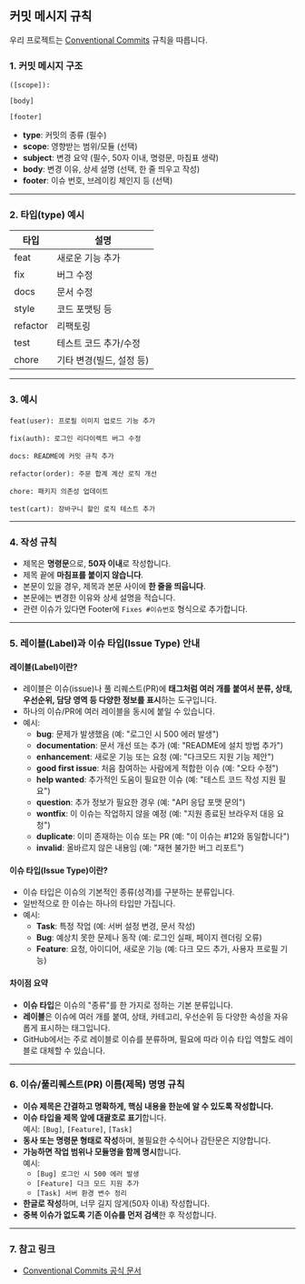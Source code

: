 ## 커밋 메시지 규칙

우리 프로젝트는 [Conventional Commits](https://www.conventionalcommits.org/ko/v1.0.0/) 규칙을 따릅니다.

### 1. 커밋 메시지 구조

```
([scope]): 

[body]

[footer]
```

- **type**: 커밋의 종류 (필수)
- **scope**: 영향받는 범위/모듈 (선택)
- **subject**: 변경 요약 (필수, 50자 이내, 명령문, 마침표 생략)
- **body**: 변경 이유, 상세 설명 (선택, 한 줄 띄우고 작성)
- **footer**: 이슈 번호, 브레이킹 체인지 등 (선택)

---

### 2. 타입(type) 예시

| 타입      | 설명                   |
|-----------|------------------------|
| feat      | 새로운 기능 추가       |
| fix       | 버그 수정              |
| docs      | 문서 수정              |
| style     | 코드 포맷팅 등         |
| refactor  | 리팩토링               |
| test      | 테스트 코드 추가/수정  |
| chore     | 기타 변경(빌드, 설정 등) |

---

### 3. 예시

```
feat(user): 프로필 이미지 업로드 기능 추가

fix(auth): 로그인 리다이렉트 버그 수정

docs: README에 커밋 규칙 추가

refactor(order): 주문 합계 계산 로직 개선

chore: 패키지 의존성 업데이트

test(cart): 장바구니 할인 로직 테스트 추가
```

---

### 4. 작성 규칙

- 제목은 **명령문**으로, **50자 이내**로 작성합니다.
- 제목 끝에 **마침표를 붙이지 않습니다**.
- 본문이 있을 경우, 제목과 본문 사이에 **한 줄을 띄웁니다**.
- 본문에는 변경한 이유와 상세 설명을 적습니다.
- 관련 이슈가 있다면 Footer에 `Fixes #이슈번호` 형식으로 추가합니다.

---

### 5. 레이블(Label)과 이슈 타입(Issue Type) 안내

#### **레이블(Label)이란?**

- 레이블은 이슈(issue)나 풀 리퀘스트(PR)에 **태그처럼 여러 개를 붙여서 분류, 상태, 우선순위, 담당 영역 등 다양한 정보를 표시**하는 도구입니다.
- 하나의 이슈/PR에 여러 레이블을 동시에 붙일 수 있습니다.
- 예시:
  - **bug**: 문제가 발생했음 (예: "로그인 시 500 에러 발생")
  - **documentation**: 문서 개선 또는 추가 (예: "README에 설치 방법 추가")
  - **enhancement**: 새로운 기능 또는 요청 (예: "다크모드 지원 기능 제안")
  - **good first issue**: 처음 참여하는 사람에게 적합한 이슈 (예: "오타 수정")
  - **help wanted**: 추가적인 도움이 필요한 이슈 (예: "테스트 코드 작성 지원 필요")
  - **question**: 추가 정보가 필요한 경우 (예: "API 응답 포맷 문의")
  - **wontfix**: 이 이슈는 작업하지 않을 예정 (예: "지원 종료된 브라우저 대응 요청")
  - **duplicate**: 이미 존재하는 이슈 또는 PR (예: "이 이슈는 #12와 동일합니다")
  - **invalid**: 올바르지 않은 내용임 (예: "재현 불가한 버그 리포트")

#### **이슈 타입(Issue Type)이란?**

- 이슈 타입은 이슈의 기본적인 종류(성격)를 구분하는 분류입니다.
- 일반적으로 한 이슈는 하나의 타입만 가집니다.
- 예시:
  - **Task**: 특정 작업 (예: 서버 설정 변경, 문서 작성)
  - **Bug**: 예상치 못한 문제나 동작 (예: 로그인 실패, 페이지 렌더링 오류)
  - **Feature**: 요청, 아이디어, 새로운 기능 (예: 다크 모드 추가, 사용자 프로필 기능)

#### **차이점 요약**

- **이슈 타입**은 이슈의 "종류"를 한 가지로 정하는 기본 분류입니다.
- **레이블**은 이슈에 여러 개를 붙여, 상태, 카테고리, 우선순위 등 다양한 속성을 자유롭게 표시하는 태그입니다.
- GitHub에서는 주로 레이블로 이슈를 분류하며, 필요에 따라 이슈 타입 역할도 레이블로 대체할 수 있습니다.

---

### 6. 이슈/풀리퀘스트(PR) 이름(제목) 명명 규칙

- **이슈 제목은 간결하고 명확하게, 핵심 내용을 한눈에 알 수 있도록 작성합니다.**
- **이슈 타입을 제목 앞에 대괄호로 표기**합니다.  
  예시: `[Bug]`, `[Feature]`, `[Task]`
- **동사 또는 명령문 형태로 작성**하며, 불필요한 수식어나 감탄문은 지양합니다.
- **가능하면 작업 범위나 모듈명을 함께 명시**합니다.  
  예시:  
  - `[Bug] 로그인 시 500 에러 발생`
  - `[Feature] 다크 모드 지원 추가`
  - `[Task] 서버 환경 변수 정리`
- **한글로 작성**하며, 너무 길지 않게(50자 이내) 작성합니다.
- **중복 이슈가 없도록 기존 이슈를 먼저 검색**한 후 작성합니다.

---

### 7. 참고 링크

- [Conventional Commits 공식 문서](https://www.conventionalcommits.org/ko/v1.0.0/)
